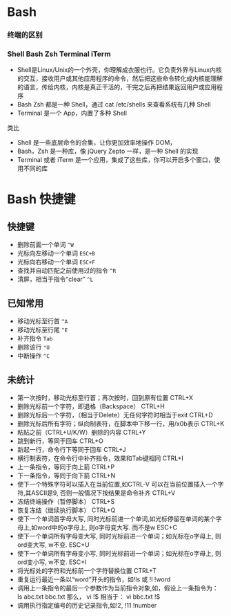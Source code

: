 # Bash

### 终端的区别

### Shell Bash Zsh Terminal iTerm

- Shell是Linux/Unix的一个外壳，你理解成衣服也行。它负责外界与Linux内核的交互，接收用户或其他应用程序的命令，然后把这些命令转化成内核能理解的语言，传给内核，内核是真正干活的，干完之后再把结果返回用户或应用程序
- Bash Zsh 都是一种 Shell，通过 cat /etc/shells 来查看系统有几种 Shell
- Terminal 是一个 App，内置了多种 Shell

类比

- Shell 是一些底层命令的合集，让你更加效率地操作 DOM，
- Bash，Zsh 是一种库，像 jQuery Zepto 一样，是一种 Shell 的实现
- Terminal 或者 iTerm 是一个应用，集成了这些库，你可以开启多个窗口，使用不同的库

# Bash 快捷键

## 快捷键

- 删除前面一个单词 `^W`
- 光标向左移动一个单词 `ESC+B`
- 光标向右移动一个单词 `ESC+F`
- 查找并自动匹配之前使用过的指令	`^R`
- 清屏，相当于指令“clear”	`^L`

## 已知常用

- 移动光标至行首	`^A`
- 移动光标至行尾	`^E`
- 补齐指令 `Tab`
- 删除该行 `⌃U`
- 中断操作	`^C`

## 未统计

- 第一次按时，移动光标至行首；再次按时，回到原有位置	CTRL+X
- 删除光标前一个字符，即退格（Backspace）	CTRL+H
- 删除光标后一个字符，（相当于Delete）无任何字符时相当于exit	CTRL+D
- 删除光标后所有字符；纵向制表符，在脚本中下移一行，用/x0b表示	CTRL+K
- 粘贴之前（CTRL+U/K/W）删除的内容	CTRL+Y
- 跳到新行，等同于回车	CTRL+O
- 新起一行，命令行下等同于回车	CTRL+J
- 横行制表符，在命令行中补齐指令，效果和Tab键相同	CTRL+I
- 上一条指令，等同于向上箭	CTRL+P
- 下一条指令，等同于向下箭	CTRL+N
- 使下一个特殊字符可以插入在当前位置,如CTRL-V 可以在当前位置插入一个字符,其ASCII是9, 否则一般情况下按结果是命令补齐	CTRL+V
- 冻结终端操作（暂停脚本）	CTRL+S
- 恢复冻结（继续执行脚本）	CTRL+Q
- 使下一个单词首字母大写, 同时光标前进一个单词,如光标停留在单词的某个字母上,如word中的o字母上, 则o字母变大写. 而不是w	ESC+C
- 使下一个单词所有字母变大写, 同时光标前进一个单词；如光标在o字母上, 则ord变大写, w不变.	ESC+U
- 使下一个单词所有字母变小写, 同时光标前进一个单词；如光标在o字母上, 则ord变小写, w不变.	ESC+I
- 将光标处的字符和光标前一个字符替换位置	CTRL+T
- 重复运行最近一条以“word”开头的指令，如!ls 或 !l	!word
- 调用上一条指令的最后一个参数作为当前指令对象,如，假设上一条指令为： ls abc.txt bbc.txt 那么， vi !$ 相当于： vi bbc.txt	!$
- 调用执行指定编号的历史记录指令,如!2, !11	!number

<!-- Basic moves
Move back one character. Ctrl + b
Move forward one character. Ctrl + f
Delete current character. Ctrl + d
Delete previous character. Backspace
Undo. Ctrl + -
Moving faster
Move to the start of line. Ctrl + a
Move to the end of line. Ctrl + e
Move forward a word. Meta + f (a word contains alphabets and digits, no symbols)
Move backward a word. Meta + b
Clear the screen. Ctrl + l
What is Meta? Meta is your Alt key, normally. For Mac OSX user, you need to enable it yourself. Open Terminal > Preferences > Settings > Keyboard, and enable Use option as meta key. Meta key, by convention, is used for operations on word.

Cut and paste (‘Kill and yank’ for old schoolers)
Cut from cursor to the end of line. Ctrl + k
Cut from cursor to the end of word. Meta + d
Cut from cursor to the start of word. Meta + Backspace
Cut from cursor to previous whitespace. Ctrl + w
Paste the last cut text. Ctrl + y
Loop through and paste previously cut text. Meta + y (use it after Ctrl + y)
Loop through and paste the last argument of previous commands. Meta + .
Search the command history
Search as you type. Ctrl + r and type the search term; Repeat Ctrl + r to loop through results.
Search the last remembered search term. Ctrl + r twice.
End the search at current history entry. Ctrl + j
Cancel the search and restore original line. Ctrl + g -->